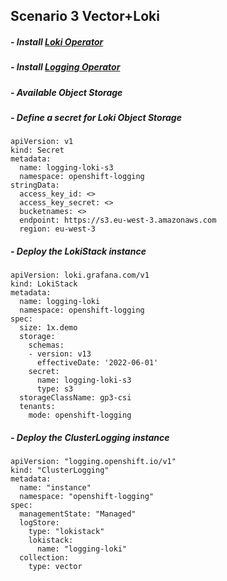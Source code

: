## Scenario 3 Vector+Loki 

##### - Install [Loki Operator](https://docs.openshift.com/container-platform/4.15/observability/logging/log_storage/installing-log-storage.html#logging-loki-gui-install_installing-log-storage)
##### - Install [Logging Operator](https://docs.openshift.com/container-platform/4.15/observability/logging/log_storage/installing-log-storage.html#logging-loki-gui-install_installing-log-storage)
##### - Available Object Storage
##### - Define a secret for Loki Object Storage
```
apiVersion: v1
kind: Secret
metadata:
  name: logging-loki-s3
  namespace: openshift-logging
stringData:
  access_key_id: <>
  access_key_secret: <>
  bucketnames: <>
  endpoint: https://s3.eu-west-3.amazonaws.com
  region: eu-west-3
```
##### - Deploy the LokiStack instance
```
apiVersion: loki.grafana.com/v1
kind: LokiStack
metadata:
  name: logging-loki
  namespace: openshift-logging
spec:
  size: 1x.demo
  storage:
    schemas:
    - version: v13
      effectiveDate: '2022-06-01'
    secret:
      name: logging-loki-s3
      type: s3
  storageClassName: gp3-csi
  tenants:
    mode: openshift-logging
```
##### - Deploy the ClusterLogging instance
```
apiVersion: "logging.openshift.io/v1"
kind: "ClusterLogging"
metadata:
  name: "instance"
  namespace: "openshift-logging"
spec:
  managementState: "Managed"
  logStore:
    type: "lokistack"
    lokistack:
      name: "logging-loki"
  collection:
    type: vector
```
